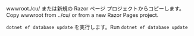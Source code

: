 <span data-ttu-id="f30e1-101">wwwroot./cu/ または新規の Razor ページ プロジェクトからコピーします。</span><span class="sxs-lookup"><span data-stu-id="f30e1-101">Copy wwwroot from ../cu/ or from a new Razor Pages project.</span></span>

<span data-ttu-id="f30e1-102">`dotnet ef database update` を実行します。</span><span class="sxs-lookup"><span data-stu-id="f30e1-102">Run `dotnet ef database update`</span></span>
